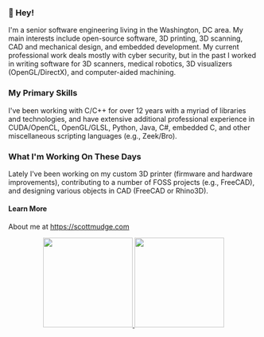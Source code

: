### 👋 Hey!

I'm a senior software engineering living in the Washington, DC area. My main interests include open-source software, 3D printing, 3D scanning, CAD and mechanical design, and embedded development. My current professional work deals mostly with cyber security, but in the past I worked in writing software for 3D scanners, medical robotics, 3D visualizers (OpenGL/DirectX), and computer-aided machining. 

### My Primary Skills

I've been working with C/C++ for over 12 years with a myriad of libraries and technologies, and have extensive additional professional experience in CUDA/OpenCL, OpenGL/GLSL, Python, Java, C#, embedded C, and other miscellaneous scripting languages (e.g., Zeek/Bro). 

### What I'm Working On These Days

Lately I've been working on my custom 3D printer (firmware and hardware improvements), contributing to a number of FOSS projects (e.g., FreeCAD), and designing various objects in CAD (FreeCAD or Rhino3D). 

#### Learn More

About me at https://scottmudge.com

<div align="center">
<a href="https://github.com/scottmudge">
<img height="180rem" src="https://github-readme-stats.vercel.app/api?username=scottmudge&show_icons=true&theme=dracula&include_all_commits=true&count_private=true"/>

<img height="180rem" src="https://github-readme-stats.vercel.app/api/top-langs/?username=scottmudge&layout=compact&langs_count=7&theme=dracula"/>
</div>
